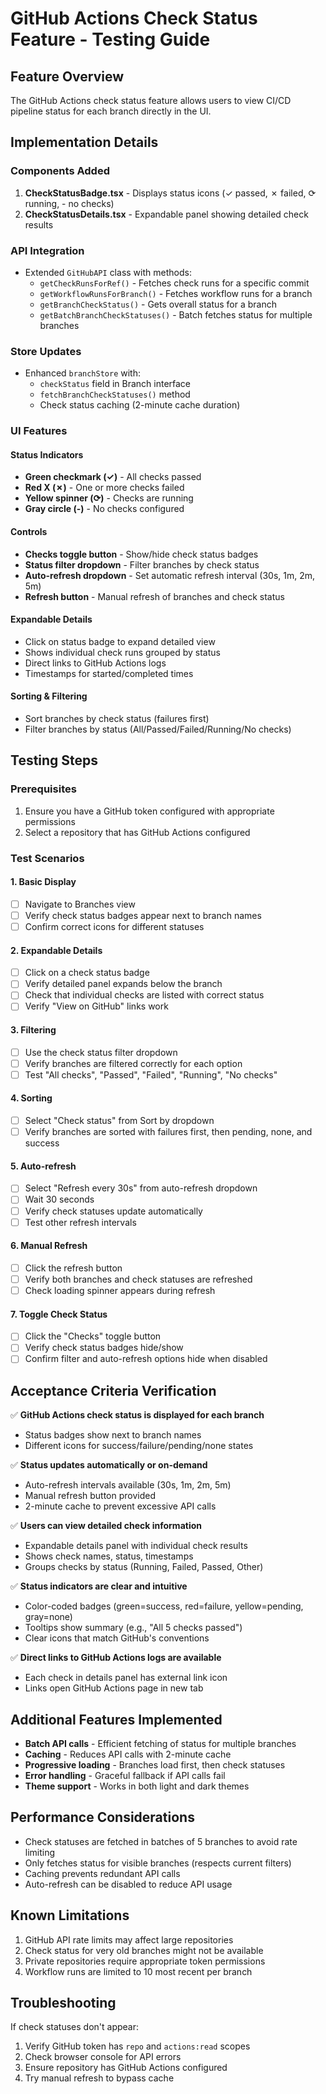 # GitHub Actions Check Status Feature - Testing Guide

## Feature Overview
The GitHub Actions check status feature allows users to view CI/CD pipeline status for each branch directly in the UI.

## Implementation Details

### Components Added
1. **CheckStatusBadge.tsx** - Displays status icons (✓ passed, ✗ failed, ⟳ running, - no checks)
2. **CheckStatusDetails.tsx** - Expandable panel showing detailed check results

### API Integration
- Extended `GitHubAPI` class with methods:
  - `getCheckRunsForRef()` - Fetches check runs for a specific commit
  - `getWorkflowRunsForBranch()` - Fetches workflow runs for a branch
  - `getBranchCheckStatus()` - Gets overall status for a branch
  - `getBatchBranchCheckStatuses()` - Batch fetches status for multiple branches

### Store Updates
- Enhanced `branchStore` with:
  - `checkStatus` field in Branch interface
  - `fetchBranchCheckStatuses()` method
  - Check status caching (2-minute cache duration)

### UI Features

#### Status Indicators
- **Green checkmark (✓)** - All checks passed
- **Red X (✗)** - One or more checks failed
- **Yellow spinner (⟳)** - Checks are running
- **Gray circle (-)** - No checks configured

#### Controls
- **Checks toggle button** - Show/hide check status badges
- **Status filter dropdown** - Filter branches by check status
- **Auto-refresh dropdown** - Set automatic refresh interval (30s, 1m, 2m, 5m)
- **Refresh button** - Manual refresh of branches and check status

#### Expandable Details
- Click on status badge to expand detailed view
- Shows individual check runs grouped by status
- Direct links to GitHub Actions logs
- Timestamps for started/completed times

#### Sorting & Filtering
- Sort branches by check status (failures first)
- Filter branches by status (All/Passed/Failed/Running/No checks)

## Testing Steps

### Prerequisites
1. Ensure you have a GitHub token configured with appropriate permissions
2. Select a repository that has GitHub Actions configured

### Test Scenarios

#### 1. Basic Display
- [ ] Navigate to Branches view
- [ ] Verify check status badges appear next to branch names
- [ ] Confirm correct icons for different statuses

#### 2. Expandable Details
- [ ] Click on a check status badge
- [ ] Verify detailed panel expands below the branch
- [ ] Check that individual checks are listed with correct status
- [ ] Verify "View on GitHub" links work

#### 3. Filtering
- [ ] Use the check status filter dropdown
- [ ] Verify branches are filtered correctly for each option
- [ ] Test "All checks", "Passed", "Failed", "Running", "No checks"

#### 4. Sorting
- [ ] Select "Check status" from Sort by dropdown
- [ ] Verify branches are sorted with failures first, then pending, none, and success

#### 5. Auto-refresh
- [ ] Select "Refresh every 30s" from auto-refresh dropdown
- [ ] Wait 30 seconds
- [ ] Verify check statuses update automatically
- [ ] Test other refresh intervals

#### 6. Manual Refresh
- [ ] Click the refresh button
- [ ] Verify both branches and check statuses are refreshed
- [ ] Check loading spinner appears during refresh

#### 7. Toggle Check Status
- [ ] Click the "Checks" toggle button
- [ ] Verify check status badges hide/show
- [ ] Confirm filter and auto-refresh options hide when disabled

## Acceptance Criteria Verification

✅ **GitHub Actions check status is displayed for each branch**
- Status badges show next to branch names
- Different icons for success/failure/pending/none states

✅ **Status updates automatically or on-demand**
- Auto-refresh intervals available (30s, 1m, 2m, 5m)
- Manual refresh button provided
- 2-minute cache to prevent excessive API calls

✅ **Users can view detailed check information**
- Expandable details panel with individual check results
- Shows check names, status, timestamps
- Groups checks by status (Running, Failed, Passed, Other)

✅ **Status indicators are clear and intuitive**
- Color-coded badges (green=success, red=failure, yellow=pending, gray=none)
- Tooltips show summary (e.g., "All 5 checks passed")
- Clear icons that match GitHub's conventions

✅ **Direct links to GitHub Actions logs are available**
- Each check in details panel has external link icon
- Links open GitHub Actions page in new tab

## Additional Features Implemented

- **Batch API calls** - Efficient fetching of status for multiple branches
- **Caching** - Reduces API calls with 2-minute cache
- **Progressive loading** - Branches load first, then check statuses
- **Error handling** - Graceful fallback if API calls fail
- **Theme support** - Works in both light and dark themes

## Performance Considerations

- Check statuses are fetched in batches of 5 branches to avoid rate limiting
- Only fetches status for visible branches (respects current filters)
- Caching prevents redundant API calls
- Auto-refresh can be disabled to reduce API usage

## Known Limitations

1. GitHub API rate limits may affect large repositories
2. Check status for very old branches might not be available
3. Private repositories require appropriate token permissions
4. Workflow runs are limited to 10 most recent per branch

## Troubleshooting

If check statuses don't appear:
1. Verify GitHub token has `repo` and `actions:read` scopes
2. Check browser console for API errors
3. Ensure repository has GitHub Actions configured
4. Try manual refresh to bypass cache
